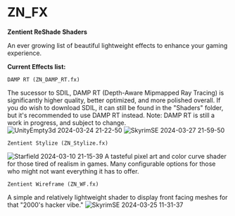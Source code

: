 # ZN_FX
**Zentient ReShade Shaders**

An ever growing list of beautiful lightweight effects to enhance your gaming experience.

**Current Effects list:**
    
    DAMP RT (ZN_DAMP_RT.fx)
The sucessor to SDIL, DAMP RT (Depth-Aware Mipmapped Ray Tracing) is significantly higher quality, better optimized, and more polished overall.
If you do wish to download SDIL, it can still be found in the "Shaders" folder, but it's recommended to use DAMP RT instead.
Note: DAMP RT is still a work in progress, and subject to change.
![UnityEmpty3d 2024-03-24 21-22-50](https://github.com/Zenteon/ZN_FX/assets/162768653/da3d707a-d410-4961-9b08-ca442f5c069b)
![SkyrimSE 2024-03-27 21-59-50](https://github.com/Zenteon/ZN_FX/assets/162768653/7f417d10-c3a7-4e8e-b24e-d8e6c2ad5c7a)



    Zentient Stylize (ZN_Stylize.fx)
![Starfield 2024-03-10 21-15-39](https://github.com/Zenteon/ZN_FX/assets/162768653/89283d29-43ee-40ca-b8e8-cde51da4b6ba)
A tasteful pixel art and color curve shader for those tired of realism in games.
Many configurable options for those who might not want everything it has to offer.

    Zentient Wireframe (ZN_WF.fx)
A simple and relatively lightweight shader to display front facing meshes for that "2000's hacker vibe."
![SkyrimSE 2024-03-25 11-31-37](https://github.com/Zenteon/ZN_FX/assets/162768653/09ad805e-3b31-4023-8ff7-a3c07b14a914)
